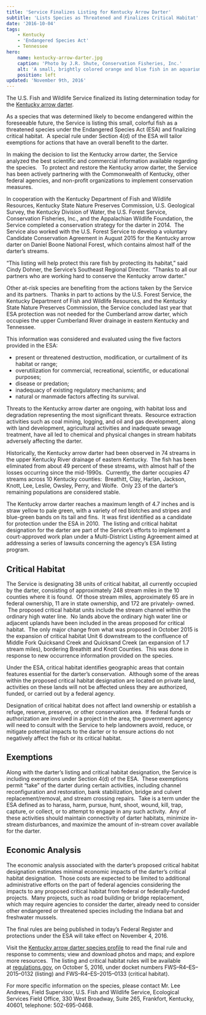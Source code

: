 ```yaml
---
title: 'Service Finalizes Listing for Kentucky Arrow Darter'
subtitle: 'Lists Species as Threatened and Finalizes Critical Habitat'
date: '2016-10-04'
tags:
    - Kentucky
    - 'Endangered Species Act'
    - Tennessee
hero:
    name: kentucky-arrow-darter.jpg
    caption: 'Photo by J.R. Shute, Conservation Fisheries, Inc.'
    alt: 'A small, brightly colored orange and blue fish in an aquarium.'
    position: left
updated: 'November 9th, 2016'
---
```

The U.S. Fish and Wildlife Service finalized its listing determination today for the [Kentucky arrow darter](https://fws.gov/southeast/wildlife/fish/kentucky-arrow-darter).  

As a species that was determined likely to become endangered within the foreseeable future, the Service is listing this small, colorful fish as a threatened species under the Endangered Species Act (ESA) and finalizing critical habitat.  A special rule under Section 4(d) of the ESA will tailor exemptions for actions that have an overall benefit to the darter.  

In making the decision to list the Kentucky arrow darter, the Service analyzed the best scientific and commercial information available regarding the species.   To protect and restore the Kentucky arrow darter, the Service has been actively partnering with the Commonwealth of Kentucky, other federal agencies, and non-profit organizations to implement conservation measures.  

In cooperation with the Kentucky Department of Fish and Wildlife Resources, Kentucky State Nature Preserves Commission, U.S. Geological Survey, the Kentucky Division of Water, the U.S. Forest Service, Conservation Fisheries, Inc., and the Appalachian Wildlife Foundation, the Service completed a conservation strategy for the darter in 2014\.  The Service also worked with the U.S. Forest Service to develop a voluntary Candidate Conservation Agreement in August 2015 for the Kentucky arrow darter on Daniel Boone National Forest, which contains almost half of the darter’s streams.

“This listing will help protect this rare fish by protecting its habitat,” said Cindy Dohner, the Service’s Southeast Regional Director.  “Thanks to all our partners who are working hard to conserve the Kentucky arrow darter.”

Other at-risk species are benefiting from the actions taken by the Service and its partners.  Thanks in part to actions by the U.S. Forest Service, the Kentucky Department of Fish and Wildlife Resources, and the Kentucky State Nature Preserves Commission, the Service concluded last year that ESA protection was not needed for the Cumberland arrow darter, which occupies the upper Cumberland River drainage in eastern Kentucky and Tennessee.

This information was considered and evaluated using the five factors provided in the ESA:  

*   present or threatened destruction, modification, or curtailment of its habitat or range;
*   overutilization for commercial, recreational, scientific, or educational purposes;
*   disease or predation;
*   inadequacy of existing regulatory mechanisms; and
*   natural or manmade factors affecting its survival.  

Threats to the Kentucky arrow darter are ongoing, with habitat loss and degradation representing the most significant threats.  Resource extraction activities such as coal mining, logging, and oil and gas development, along with land development, agricultural activities and inadequate sewage treatment, have all led to chemical and physical changes in stream habitats adversely affecting the darter.

Historically, the Kentucky arrow darter had been observed in 74 streams in the upper Kentucky River drainage of eastern Kentucky.  The fish has been eliminated from about 49 percent of these streams, with almost half of the losses occurring since the mid-1990s.  Currently, the darter occupies 47 streams across 10 Kentucky counties:  Breathitt, Clay, Harlan, Jackson, Knott, Lee, Leslie, Owsley, Perry, and Wolfe.  Only 23 of the darter’s remaining populations are considered stable.

The Kentucky arrow darter reaches a maximum length of 4.7 inches and is straw yellow to pale green, with a variety of red blotches and stripes and blue-green bands on its tail and fins.  It was first identified as a candidate for protection under the ESA in 2010\.  The listing and critical habitat designation for the darter are part of the Service’s efforts to implement a court-approved work plan under a Multi-District Listing Agreement aimed at addressing a series of lawsuits concerning the agency’s ESA listing program.

## Critical Habitat

The Service is designating 38 units of critical habitat, all currently occupied by the darter, consisting of approximately 248 stream miles in the 10 counties where it is found.  Of those stream miles, approximately 65 are in federal ownership, 11 are in state ownership, and 172 are privately- owned.  The proposed critical habitat units include the stream channel within the ordinary high water line.  No lands above the ordinary high water line or adjacent uplands have been included in the areas proposed for critical habitat.  The only major change from what was proposed in October 2015 is the expansion of critical habitat Unit 6 downstream to the confluence of Middle Fork Quicksand Creek and Quicksand Creek (an expansion of 1.7 stream miles), bordering Breathitt and Knott Counties.  This was done in response to new occurrence information provided on the species.

Under the ESA, critical habitat identifies geographic areas that contain features essential for the darter’s conservation.  Although some of the areas within the proposed critical habitat designation are located on private land, activities on these lands will not be affected unless they are authorized, funded, or carried out by a federal agency.  

Designation of critical habitat does not affect land ownership or establish a refuge, reserve, preserve, or other conservation area.  If federal funds or authorization are involved in a project in the area, the government agency will need to consult with the Service to help landowners avoid, reduce, or mitigate potential impacts to the darter or to ensure actions do not negatively affect the fish or its critical habitat.

## Exemptions

Along with the darter’s listing and critical habitat designation, the Service is including exemptions under Section 4(d) of the ESA.  These exemptions permit “take” of the darter during certain activities, including channel reconfiguration and restoration, bank stabilization, bridge and culvert replacement/removal, and stream crossing repairs.  Take is a term under the ESA defined as to harass, harm, pursue, hunt, shoot, wound, kill, trap, capture, or collect, or to attempt to engage in any such activity.  Any of these activities should maintain connectivity of darter habitats, minimize in-stream disturbances, and maximize the amount of in-stream cover available for the darter.  

## Economic Analysis

The economic analysis associated with the darter’s proposed critical habitat designation estimates minimal economic impacts of the darter’s critical habitat designation.  Those costs are expected to be limited to additional administrative efforts on the part of federal agencies considering the impacts to any proposed critical habitat from federal or federally-funded projects.  Many projects, such as road building or bridge replacement, which may require agencies to consider the darter, already need to consider other endangered or threatened species including the Indiana bat and freshwater mussels.

The final rules are being published in today’s Federal Register and protections under the ESA will take effect on November 4, 2016.

Visit the [Kentucky arrow darter species profile](https://www.fws.gov/southeast/wildlife/fish/kentucky-arrow-darter) to read the final rule and response to comments; view and download photos and maps; and explore more resources.  The listing and critical habitat rules will be available at [regulations.gov](https://www.regulations.gov), on October 5, 2016, under docket numbers FWS–R4–ES–2015–0132 (listing) and FWS–R4–ES–2015–0133 (critical habitat).

For more specific information on the species, please contact Mr. Lee Andrews, Field Supervisor, U.S. Fish and Wildlife Service, Ecological Services Field Office, 330 West Broadway, Suite 265, Frankfort, Kentucky, 40601, telephone: 502-695-0468.
